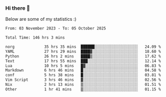 ### Hi there 👋
Below are some of my statistics :)

<!--START_SECTION:waka-->

```txt
From: 03 November 2023 - To: 05 October 2025

Total Time: 146 hrs 3 mins

norg             35 hrs 35 mins  ██████░░░░░░░░░░░░░░░░░░░   24.09 %
YAML             27 hrs 29 mins  ████▓░░░░░░░░░░░░░░░░░░░░   18.60 %
Python           26 hrs 2 mins   ████▒░░░░░░░░░░░░░░░░░░░░   17.62 %
Text             17 hrs 55 mins  ███░░░░░░░░░░░░░░░░░░░░░░   12.14 %
Lua              10 hrs 5 mins   █▓░░░░░░░░░░░░░░░░░░░░░░░   06.83 %
Markdown         6 hrs 46 mins   █░░░░░░░░░░░░░░░░░░░░░░░░   04.58 %
conf             5 hrs 38 mins   █░░░░░░░░░░░░░░░░░░░░░░░░   03.81 %
Vim Script       3 hrs 46 mins   ▓░░░░░░░░░░░░░░░░░░░░░░░░   02.56 %
Nix              2 hrs 13 mins   ▒░░░░░░░░░░░░░░░░░░░░░░░░   01.51 %
Other            1 hr 41 mins    ▒░░░░░░░░░░░░░░░░░░░░░░░░   01.15 %
```

<!--END_SECTION:waka-->

<!--
**KlapenHz/KlapenHz** is a ✨ _special_ ✨ repository because its `README.md` (this file) appears on your GitHub profile.

Here are some ideas to get you started:

- 🔭 I’m currently working on ...
- 🌱 I’m currently learning ...
- 👯 I’m looking to collaborate on ...
- 🤔 I’m looking for help with ...
- 💬 Ask me about ...
- 📫 How to reach me: ...
- 😄 Pronouns: ...
- ⚡ Fun fact: ...
-->
